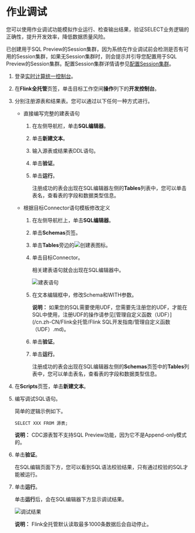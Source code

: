 # 作业调试

您可以使用作业调试功能模拟作业运行、检查输出结果，验证SELECT业务逻辑的正确性，提升开发效率，降低数据质量风险。

已创建用于SQL Preview的Session集群，因为系统在作业调试前会检测是否有可用的Session集群，如果无Session集群时，则会提示并引导您配置用于SQL Preview的Session集群。配置Session集群详情请参见[配置Session集群](/cn.zh-CN/Flink全托管/配置Session集群.md)。

1.  登录[实时计算统一控制台](https://realtime-compute.console.aliyun.com/regions/cn-shanghai)。

2.  在**Flink全托管**页签，单击目标工作空间**操作**列下的**开发控制台**。

3.  分别注册源表和结果表。您可以通过以下任何一种方式进行。

    -   直接编写完整的建表语句
        1.  在左侧导航栏，单击**SQL编辑器**。
        2.  单击**新建文本**。
        3.  输入源表或结果表DDL语句。
        4.  单击**验证**。
        5.  单击**运行**。

            注册成功的表会出现在SQL编辑器左侧的**Tables**列表中，您可以单击表名，查看表的字段和数据类型信息。

    -   根据目标Connector语句模板修改定义
        1.  在左侧导航栏上，单击**SQL编辑器**。
        2.  单击**Schemas**页签。
        3.  单击**Tables**旁边的![创建表](https://static-aliyun-doc.oss-accelerate.aliyuncs.com/assets/img/zh-CN/9933449951/p133649.png)图标。
        4.  单击目标Connector。

            相关建表语句就会出现在SQL编辑器中。

            ![建表语句](https://static-aliyun-doc.oss-accelerate.aliyuncs.com/assets/img/zh-CN/8797569951/p133654.png)

        5.  在文本编辑框中，修改Schema和WITH参数。

            **说明：** 如果您的SQL需要使用UDF，您需要先注册您的UDF，才能在SQL中使用，注册UDF的操作请参见[管理自定义函数（UDF）](/cn.zh-CN/Flink全托管/Flink SQL开发指南/管理自定义函数（UDF）.md)。

        6.  单击**验证**。
        7.  单击**运行**。

            注册成功的表会出现在SQL编辑器左侧的**Schemas**页签中的**Tables**列表中，您可以单击表名，查看表的字段和数据类型信息。

4.  在**Scripts**页签，单击**新建文本**。

5.  编写调试SQL语句。

    简单的逻辑示例如下。

    ```
    SELECT XXX FROM 源表;
    ```

    **说明：** CDC源表暂不支持SQL Preview功能，因为它不是Append-only模式的。

6.  单击**验证**。

    在SQL编辑页面下方，您可以看到SQL语法校验结果，只有通过校验的SQL才能被运行。

7.  单击**运行**。

    单击**运行**后，会在SQL编辑器下方显示调试结果。

    ![调试结果](https://static-aliyun-doc.oss-accelerate.aliyuncs.com/assets/img/zh-CN/1861100161/p187809.png)

    **说明：** Flink全托管默认读取最多1000条数据后会自动停止。


